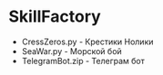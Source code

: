# SkillFactory
+ CressZeros.py - Крестики Нолики
+ SeaWar.py - Морской бой
+ TelegramBot.zip - Телеграм бот


